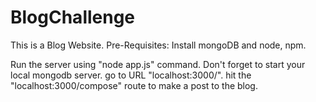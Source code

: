 # BlogChallenge
This is a Blog Website.
Pre-Requisites:
Install mongoDB and node, npm.

Run the server using "node app.js" command.
Don't forget to start your local mongodb server.
go to URL "localhost:3000/".
hit the "localhost:3000/compose" route to make a post to the blog.
